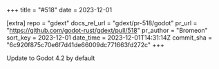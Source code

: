+++
title = "#518"
date = 2023-12-01

[extra]
repo = "gdext"
docs_rel_url = "gdext/pr-518/godot"
pr_url = "https://github.com/godot-rust/gdext/pull/518"
pr_author = "Bromeon"
sort_key = 2023-12-01
date_time = 2023-12-01T14:31:14Z
commit_sha = "6c920f875c70e6f7d41de66009dc771663fd272c"
+++

Update to Godot 4.2 by default
